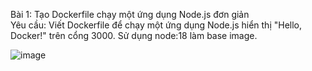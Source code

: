 Bài 1: Tạo Dockerfile chạy một ứng dụng Node.js đơn giản	
	Yêu cầu:
	Viết Dockerfile để chạy một ứng dụng Node.js hiển thị "Hello, Docker!" trên cổng 3000.
	Sử dụng node:18 làm base image.

![image](https://github.com/user-attachments/assets/42573e71-1510-4f84-9ce0-4d1bb6dada27)

